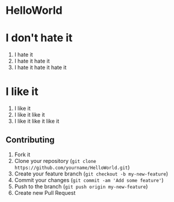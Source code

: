 # HelloWorld

# I don't hate it

1. I hate it
2. I hate it hate it
3. I hate it hate it hate it

# I like it

1. I like it
2. I like it like it
3. I like it like it like it

## Contributing

1. Fork it
2. Clone your repository (`git clone https://github.com/yourname/HelloWorld.git`)
3. Create your feature branch (`git checkout -b my-new-feature`)
4. Commit your changes (`git commit -am 'Add some feature'`)
5. Push to the branch (`git push origin my-new-feature`)
6. Create new Pull Request
